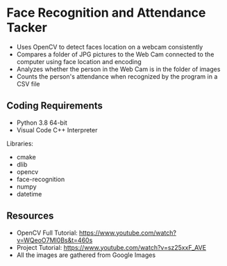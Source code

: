 # Face Recognition and Attendance Tacker 
- Uses OpenCV to detect faces location on a webcam consistently
- Compares a folder of JPG pictures to the Web Cam connected to the computer using face location and encoding
- Analyzes whether the person in the Web Cam is in the folder of images
- Counts the person's attendance when recognized by the program in a CSV file

Coding Requirements
-
- Python 3.8 64-bit
- Visual Code C++ Interpreter

Libraries:
- cmake
- dlib
- opencv
- face-recognition
- numpy
- datetime

Resources
-
- OpenCV Full Tutorial: https://www.youtube.com/watch?v=WQeoO7MI0Bs&t=460s
- Project Tutorial: https://www.youtube.com/watch?v=sz25xxF_AVE
- All the images are gathered from Google Images

